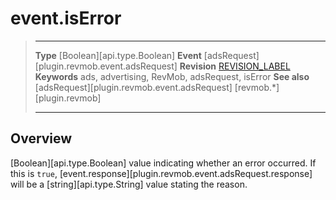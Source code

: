 # event.isError

> --------------------- ------------------------------------------------------------------------------------------
> __Type__              [Boolean][api.type.Boolean]
> __Event__             [adsRequest][plugin.revmob.event.adsRequest]
> __Revision__          [REVISION_LABEL](REVISION_URL)
> __Keywords__          ads, advertising, RevMob, adsRequest, isError
> __See also__			[adsRequest][plugin.revmob.event.adsRequest]
>						[revmob.*][plugin.revmob]
> --------------------- ------------------------------------------------------------------------------------------

## Overview

[Boolean][api.type.Boolean] value indicating whether an error occurred. If this is `true`, [event.response][plugin.revmob.event.adsRequest.response] will be a [string][api.type.String] value stating the reason.
